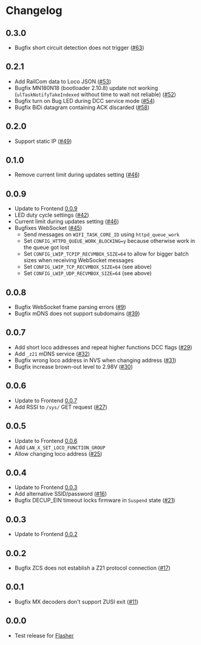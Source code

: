 # Changelog

## 0.3.0
- Bugfix short circuit detection does not trigger ([#63](https://github.com/OpenRemise/Firmware/issues/63))

## 0.2.1
- Add RailCom data to Loco JSON ([#53](https://github.com/OpenRemise/Firmware/issues/53))
- Bugfix MN180N18 (bootloader 2.10.8) update not working (`ulTaskNotifyTakeIndexed` without time to wait not reliable) ([#52](https://github.com/OpenRemise/Firmware/issues/52))
- Bugfix turn on Bug LED during DCC service mode ([#54](https://github.com/OpenRemise/Firmware/issues/54))
- Bugfix BiDi datagram containing ACK discarded ([#58](https://github.com/OpenRemise/Firmware/issues/58))

## 0.2.0
- Support static IP ([#49](https://github.com/OpenRemise/Firmware/issues/49))

## 0.1.0
- Remove current limit during updates setting ([#46](https://github.com/OpenRemise/Firmware/issues/46))

## 0.0.9
- Update to Frontend [0.0.9](https://github.com/OpenRemise/Frontend/releases/tag/v0.0.9)
- LED duty cycle settings ([#42](https://github.com/OpenRemise/Firmware/issues/42))
- Current limit during updates setting ([#46](https://github.com/OpenRemise/Firmware/issues/46))
- Bugfixes WebSocket ([#45](https://github.com/OpenRemise/Firmware/issues/45))
  - Send messages on `WIFI_TASK_CORE_ID` using `httpd_queue_work`
  - Set `CONFIG_HTTPD_QUEUE_WORK_BLOCKING=y` because otherwise work in the queue got lost
  - Set `CONFIG_LWIP_TCPIP_RECVMBOX_SIZE=64` to allow for bigger batch sizes when receiving WebSocket messages
  - Set `CONFIG_LWIP_TCP_RECVMBOX_SIZE=64` (see above)
  - Set `CONFIG_LWIP_UDP_RECVMBOX_SIZE=64` (see above)

## 0.0.8
- Bugfix WebSocket frame parsing errors ([#9](https://github.com/OpenRemise/Firmware/issues/9))
- Bugfix mDNS does not support subdomains ([#39](https://github.com/OpenRemise/Firmware/issues/39))

## 0.0.7
- Add short loco addresses and repeat higher functions DCC flags ([#29](https://github.com/OpenRemise/Firmware/issues/29))
- Add `_z21` mDNS service ([#32](https://github.com/OpenRemise/Firmware/issues/32))
- Bugfix wrong loco address in NVS when changing address ([#31](https://github.com/OpenRemise/Firmware/issues/31))
- Bugfix increase brown-out level to 2.98V ([#30](https://github.com/OpenRemise/Firmware/issues/30))

## 0.0.6
- Update to Frontend [0.0.7](https://github.com/OpenRemise/Frontend/releases/tag/v0.0.7)
- Add RSSI to `/sys/` GET request ([#27](https://github.com/OpenRemise/Firmware/issues/27))

## 0.0.5
- Update to Frontend [0.0.6](https://github.com/OpenRemise/Frontend/releases/tag/v0.0.6)
- Add `LAN_X_SET_LOCO_FUNCTION_GROUP`
- Allow changing loco address ([#25](https://github.com/OpenRemise/Firmware/issues/25))

## 0.0.4
- Update to Frontend [0.0.3](https://github.com/OpenRemise/Frontend/releases/tag/v0.0.3)
- Add alternative SSID/password ([#16](https://github.com/OpenRemise/Firmware/issues/16))
- Bugfix DECUP_EIN timeout locks firmware in `Suspend` state ([#21](https://github.com/OpenRemise/Firmware/issues/21))

## 0.0.3
- Update to Frontend [0.0.2](https://github.com/OpenRemise/Frontend/releases/tag/v0.0.2)

## 0.0.2
- Bugfix ZCS does not establish a Z21 protocol connection ([#17](https://github.com/OpenRemise/Firmware/issues/17))

## 0.0.1
- Bugfix MX decoders don't support ZUSI exit ([#11](https://github.com/OpenRemise/Firmware/issues/11))

## 0.0.0
- Test release for [Flasher](https://github.com/OpenRemise/Flasher)